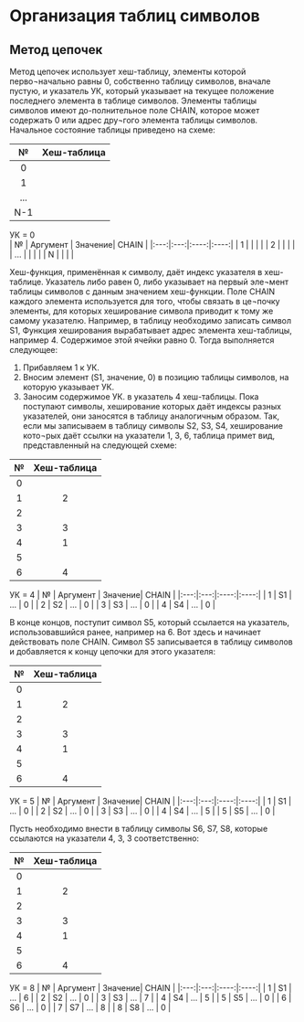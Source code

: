 # Организация таблиц символов
## Метод цепочек

Метод цепочек использует хеш-таблицу, элементы которой перво¬начально равны 0, собственно таблицу символов, вначале пустую, и указатель УК, который указывает на текущее положение последнего элемента в таблице символов. Элементы таблицы символов имеют до-полнительное поле СНАIN, которое может содержать 0 или адрес дру¬гого элемента таблицы символов. Начальное состояние таблицы приведено на схеме:

|  №  | Хеш-таблица |
|:---:|:---:|
|  0  |     |
|  1  |     | 
| ... |     | 
| N-1 |     | 

УК = 0  
|  №  | Аргумент | Значение| CHAIN |
|:---:|:---:|:----:|:----:|
|  1  |     |     |     |
|  2  |     |     |     |
| ... |     |     |     |
|  N  |     |     |     |

Хеш-функция, применённая к символу, даёт индекс указателя в хеш-таблице. Указатель либо равен 0, либо указывает на первый эле¬мент таблицы символов с данным значением хеш-функции. Поле СНАIN каждого элемента используется для того, чтобы связать в це¬почку элементы, для которых хеширование символа приводит к тому же самому указателю. Например, в таблицу необходимо записать символ S1, Функция хеширования вырабатывает адрес элемента хеш-таблицы, например 4. Содержимое этой ячейки равно 0. Тогда выполняется следующее:  
1.	Прибавляем 1 к УК.
2.	Вносим элемент (S1, значение, 0) в позицию таблицы символов,
на которую указывает УК.
3.	Заносим содержимое УК. в указатель 4 хеш-таблицы.
Пока поступают символы, хеширование которых даёт индексы разных указателей, они заносятся в таблицу аналогичным образом. Так, если мы записываем в таблицу символы S2, S3, S4, хеширование кото¬рых даёт ссылки на указатели 1, 3, 6, таблица примет вид, представленный на следующей схеме:

|  №  | Хеш-таблица |
|:---:|:---:|
|  0  |     |
|  1  |  2   | 
|  2  |     | 
|  3  |  3   | 
|  4  |  1   | 
|  5  |     | 
|  6  |  4   | 

УК = 4
|  №  | Аргумент | Значение| CHAIN |
|:---:|:---:|:----:|:----:|
|  1  |  S1   | ... |   0  |
|  2  |  S2   | ... |   0  |
|  3  |  S3   | ... |   0  |
|  4  |  S4   | ... |   0  |

В конце концов, поступит символ S5, который ссылается на указатель, использовавшийся ранее, например на 6. Вот здесь и начинает действовать поле CHAIN. Символ S5 записывается в таблицу символов и добавляется к концу цепочки для этого указателя:

|  №  | Хеш-таблица |
|:---:|:---:|
|  0  |     |
|  1  |  2   | 
|  2  |     | 
|  3  |  3   | 
|  4  |  1   | 
|  5  |     | 
|  6  |  4   | 


УК = 5
|  №  | Аргумент | Значение| CHAIN |
|:---:|:---:|:----:|:----:|
|  1  |  S1   | ... |   0  |
|  2  |  S2   | ... |   0  |
|  3  |  S3   | ... |   0  |
|  4  |  S4   | ... |   5  |
|  5  |  S5   | ... |   0  |

Пусть необходимо внести в таблицу символы S6, S7, S8, которые ссылаются на указатели 4, 3, 3 соответственно:

|  №  | Хеш-таблица |
|:---:|:---:|
|  0  |     |
|  1  |  2  | 
|  2  |     | 
|  3  |  3  | 
|  4  |  1  | 
|  5  |     | 
|  6  |  4  | 


УК = 8
|  №  | Аргумент | Значение| CHAIN |
|:---:|:---:|:----:|:----:|
|  1  |  S1   | ... |   6  |
|  2  |  S2   | ... |   0  |
|  3  |  S3   | ... |   7  |
|  4  |  S4   | ... |   5  |
|  5  |  S5   | ... |   0  |
|  6  |  S6   | ... |   0  |
|  7  |  S7   | ... |   8  |
|  8  |  S8   | ... |   0  |

